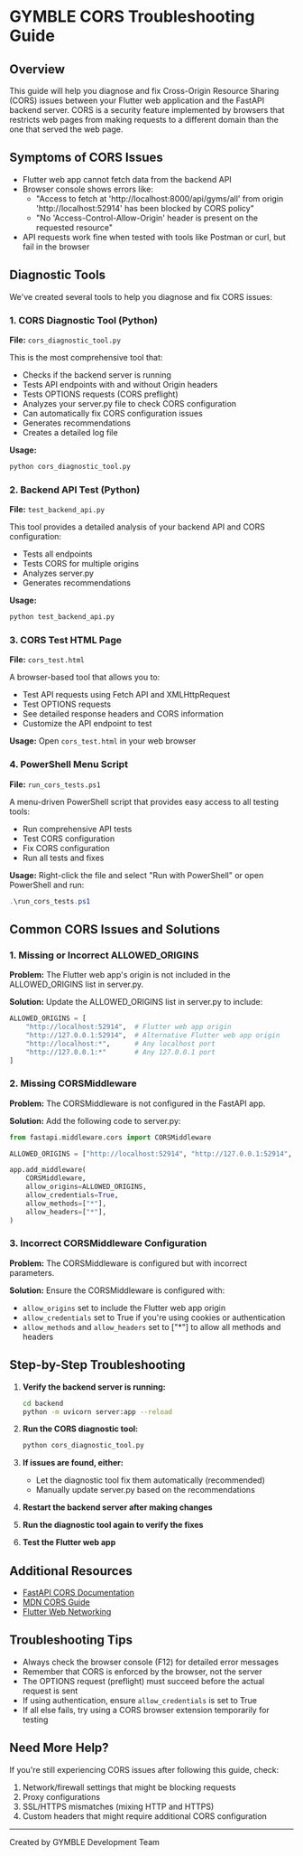 # GYMBLE CORS Troubleshooting Guide

## Overview

This guide will help you diagnose and fix Cross-Origin Resource Sharing (CORS) issues between your Flutter web application and the FastAPI backend server. CORS is a security feature implemented by browsers that restricts web pages from making requests to a different domain than the one that served the web page.

## Symptoms of CORS Issues

- Flutter web app cannot fetch data from the backend API
- Browser console shows errors like:
  - "Access to fetch at 'http://localhost:8000/api/gyms/all' from origin 'http://localhost:52914' has been blocked by CORS policy"
  - "No 'Access-Control-Allow-Origin' header is present on the requested resource"
- API requests work fine when tested with tools like Postman or curl, but fail in the browser

## Diagnostic Tools

We've created several tools to help you diagnose and fix CORS issues:

### 1. CORS Diagnostic Tool (Python)

**File:** `cors_diagnostic_tool.py`

This is the most comprehensive tool that:
- Checks if the backend server is running
- Tests API endpoints with and without Origin headers
- Tests OPTIONS requests (CORS preflight)
- Analyzes your server.py file to check CORS configuration
- Can automatically fix CORS configuration issues
- Generates recommendations
- Creates a detailed log file

**Usage:**
```bash
python cors_diagnostic_tool.py
```

### 2. Backend API Test (Python)

**File:** `test_backend_api.py`

This tool provides a detailed analysis of your backend API and CORS configuration:
- Tests all endpoints
- Tests CORS for multiple origins
- Analyzes server.py
- Generates recommendations

**Usage:**
```bash
python test_backend_api.py
```

### 3. CORS Test HTML Page

**File:** `cors_test.html`

A browser-based tool that allows you to:
- Test API requests using Fetch API and XMLHttpRequest
- Test OPTIONS requests
- See detailed response headers and CORS information
- Customize the API endpoint to test

**Usage:**
Open `cors_test.html` in your web browser

### 4. PowerShell Menu Script

**File:** `run_cors_tests.ps1`

A menu-driven PowerShell script that provides easy access to all testing tools:
- Run comprehensive API tests
- Test CORS configuration
- Fix CORS configuration
- Run all tests and fixes

**Usage:**
Right-click the file and select "Run with PowerShell" or open PowerShell and run:
```powershell
.\run_cors_tests.ps1
```

## Common CORS Issues and Solutions

### 1. Missing or Incorrect ALLOWED_ORIGINS

**Problem:** The Flutter web app's origin is not included in the ALLOWED_ORIGINS list in server.py.

**Solution:** Update the ALLOWED_ORIGINS list in server.py to include:
```python
ALLOWED_ORIGINS = [
    "http://localhost:52914",  # Flutter web app origin
    "http://127.0.0.1:52914",  # Alternative Flutter web app origin
    "http://localhost:*",      # Any localhost port
    "http://127.0.0.1:*"       # Any 127.0.0.1 port
]
```

### 2. Missing CORSMiddleware

**Problem:** The CORSMiddleware is not configured in the FastAPI app.

**Solution:** Add the following code to server.py:
```python
from fastapi.middleware.cors import CORSMiddleware

ALLOWED_ORIGINS = ["http://localhost:52914", "http://127.0.0.1:52914", "http://localhost:*", "http://127.0.0.1:*"]

app.add_middleware(
    CORSMiddleware,
    allow_origins=ALLOWED_ORIGINS,
    allow_credentials=True,
    allow_methods=["*"],
    allow_headers=["*"],
)
```

### 3. Incorrect CORSMiddleware Configuration

**Problem:** The CORSMiddleware is configured but with incorrect parameters.

**Solution:** Ensure the CORSMiddleware is configured with:
- `allow_origins` set to include the Flutter web app origin
- `allow_credentials` set to True if you're using cookies or authentication
- `allow_methods` and `allow_headers` set to ["*"] to allow all methods and headers

## Step-by-Step Troubleshooting

1. **Verify the backend server is running:**
   ```bash
   cd backend
   python -m uvicorn server:app --reload
   ```

2. **Run the CORS diagnostic tool:**
   ```bash
   python cors_diagnostic_tool.py
   ```

3. **If issues are found, either:**
   - Let the diagnostic tool fix them automatically (recommended)
   - Manually update server.py based on the recommendations

4. **Restart the backend server after making changes**

5. **Run the diagnostic tool again to verify the fixes**

6. **Test the Flutter web app**

## Additional Resources

- [FastAPI CORS Documentation](https://fastapi.tiangolo.com/tutorial/cors/)
- [MDN CORS Guide](https://developer.mozilla.org/en-US/docs/Web/HTTP/CORS)
- [Flutter Web Networking](https://flutter.dev/docs/development/platform-integration/web)

## Troubleshooting Tips

- Always check the browser console (F12) for detailed error messages
- Remember that CORS is enforced by the browser, not the server
- The OPTIONS request (preflight) must succeed before the actual request is sent
- If using authentication, ensure `allow_credentials` is set to True
- If all else fails, try using a CORS browser extension temporarily for testing

## Need More Help?

If you're still experiencing CORS issues after following this guide, check:

1. Network/firewall settings that might be blocking requests
2. Proxy configurations
3. SSL/HTTPS mismatches (mixing HTTP and HTTPS)
4. Custom headers that might require additional CORS configuration

---

Created by GYMBLE Development Team